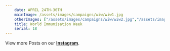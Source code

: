 ```yaml
---
    date: APRIL 24TH-30TH
    mainImage: /assets/images/campaigns/wiw/wiw1.jpg
    otherImages: ["/assets/images/campaigns/wiw/wiw2.jpg","/assets/images/campaigns/wiw/wiw3.jpg","/assets/images/campaigns/wiw/wiw4.jpg", "/assets/images/campaigns/wiw/wiw5.jpg", "/assets/images/campaigns/wiw/wiw6.jpg"]
    title: World Immunisation Week
    serial: 18  
---
```


View more Posts on our [**Instagram**](https://www.instagram.com/nileunimsa).